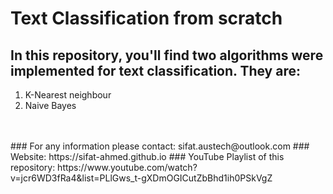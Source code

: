 # Text Classification from scratch
## In this repository, you'll find two algorithms were implemented for text classification. They are:
1. K-Nearest neighbour
2. Naive Bayes
<br>
<br>
### For any information please contact: sifat.austech@outlook.com
### Website: https://sifat-ahmed.github.io
### YouTube Playlist of this repository: https://www.youtube.com/watch?v=jcr6WD3fRa4&list=PLlGws_t-gXDmOGICutZbBhd1ih0PSkVgZ
